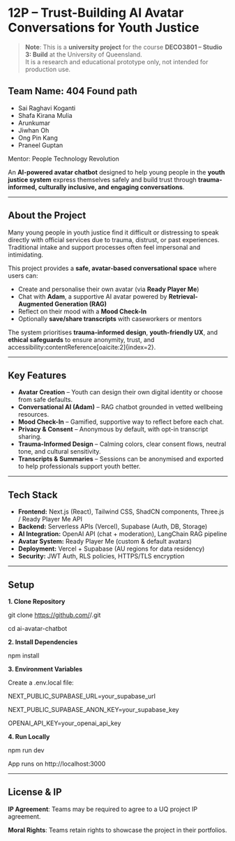 # 12P – Trust-Building AI Avatar Conversations for Youth Justice 
> **Note**: This is a **university project** for the course **DECO3801 – Studio 3: Build** at the University of Queensland.  
> It is a research and educational prototype only, not intended for production use. 
## Team Name: 404 Found path
  - Sai Raghavi Koganti
  - Shafa Kirana Mulia
  - Arunkumar
  - Jiwhan Oh
  - Ong Pin Kang
  - Praneel Guptan

Mentor: People Technology Revolution

An **AI-powered avatar chatbot** designed to help young people in the **youth justice system** express themselves safely and build trust through **trauma-informed, culturally inclusive, and engaging conversations**.  

---

## About the Project  

Many young people in youth justice find it difficult or distressing to speak directly with official services due to trauma, distrust, or past experiences. Traditional intake and support processes often feel impersonal and intimidating.  

This project provides a **safe, avatar-based conversational space** where users can:  
- Create and personalise their own avatar (via **Ready Player Me**)  
- Chat with **Adam**, a supportive AI avatar powered by **Retrieval-Augmented Generation (RAG)**  
- Reflect on their mood with a **Mood Check-In**  
- Optionally **save/share transcripts** with caseworkers or mentors  

The system prioritises **trauma-informed design**, **youth-friendly UX**, and **ethical safeguards** to ensure anonymity, trust, and accessibility:contentReference[oaicite:2]{index=2}.  

---

## Key Features  

- **Avatar Creation** – Youth can design their own digital identity or choose from safe defaults.  
- **Conversational AI (Adam)** – RAG chatbot grounded in vetted wellbeing resources.  
- **Mood Check-In** – Gamified, supportive way to reflect before each chat.  
- **Privacy & Consent** – Anonymous by default, with opt-in transcript sharing.  
- **Trauma-Informed Design** – Calming colors, clear consent flows, neutral tone, and cultural sensitivity.  
- **Transcripts & Summaries** – Sessions can be anonymised and exported to help professionals support youth better.  

---

## Tech Stack  

- **Frontend:** Next.js (React), Tailwind CSS, ShadCN components, Three.js / Ready Player Me API  
- **Backend:** Serverless APIs (Vercel), Supabase (Auth, DB, Storage)  
- **AI Integration:** OpenAI API (chat + moderation), LangChain RAG pipeline  
- **Avatar System:** Ready Player Me (custom & default avatars)  
- **Deployment:** Vercel + Supabase (AU regions for data residency)  
- **Security:** JWT Auth, RLS policies, HTTPS/TLS encryption  

---
## Setup 
**1. Clone Repository**

  git clone https://github.com/<org>/<repo>.git

  cd ai-avatar-chatbot

**2. Install Dependencies**

  npm install

**3. Environment Variables**

  Create a .env.local file:

  NEXT_PUBLIC_SUPABASE_URL=your_supabase_url
  
  NEXT_PUBLIC_SUPABASE_ANON_KEY=your_supabase_key
  
  OPENAI_API_KEY=your_openai_api_key

**4. Run Locally**

  npm run dev


App runs on http://localhost:3000

---
## License & IP

**IP Agreement**: Teams may be required to agree to a UQ project IP agreement.

**Moral Rights**: Teams retain rights to showcase the project in their portfolios.

